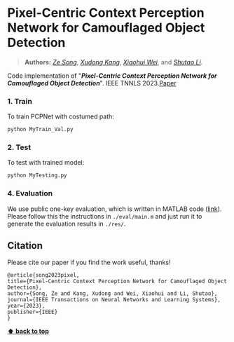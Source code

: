 # Pixel-Centric Context Perception Network for Camouflaged Object Detection
> **Authors:** 
> [*Ze Song*](https://scholar.google.com/citations?user=uatSii8AAAAJ&hl=zh-CN&oi=sra),
> [*Xudong Kang*](https://scholar.google.com/citations?user=5XOeLZYAAAAJ&hl=en),
> [*Xiaohui Wei*](https://scholar.google.co.il/citations?user=Uq50h3gAAAAJ&hl=zh-CN),
> and [*Shutao Li*](https://scholar.google.com/citations?user=PlBq8n8AAAAJ&hl=en).


Code implementation of "_**Pixel-Centric Context Perception Network for Camouflaged Object Detection**_".  IEEE TNNLS 2023.[Paper](https://ieeexplore.ieee.org/abstract/document/10278183/)

### 1. Train

To train PCPNet with costumed path:

```bash
python MyTrain_Val.py 
```
### 2. Test

To test with trained model:

```bash
python MyTesting.py 
```

### 4. Evaluation 

We use public one-key evaluation, which is written in MATLAB code ([link](https://drive.google.com/file/d/1_h4_CjD5GKEf7B1MRuzye97H0MXf2GE9/view?usp=sharing)). 
Please follow this the instructions in `./eval/main.m` and just run it to generate the evaluation results in `./res/`.


## Citation

Please cite our paper if you find the work useful, thanks!


	@article{song2023pixel,
  	title={Pixel-Centric Context Perception Network for Camouflaged Object Detection},
  	author={Song, Ze and Kang, Xudong and Wei, Xiaohui and Li, Shutao},
  	journal={IEEE Transactions on Neural Networks and Learning Systems},
  	year={2023},
  	publisher={IEEE}
	}
	

**[⬆ back to top](#1-preface)**
